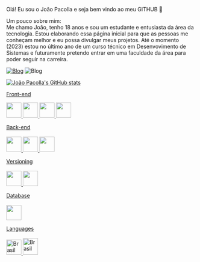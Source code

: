 Olá! Eu sou o João Pacolla e seja bem vindo ao meu GITHUB 👋

Um pouco sobre mim: <br>
Me chamo João, tenho 18 anos e sou um estudante e entusiasta da área da tecnologia. Estou elaborando essa página inicial para que as pessoas me conheçam melhor e eu possa divulgar meus projetos. Até o momento (2023) estou no último ano de um curso técnico em Desenvovimento de Sistemas e futuramente pretendo entrar em uma faculdade da área para poder seguir na carreira. 

[![Blog](https://img.shields.io/badge/LinkedIn-0077B5?style=for-the-badge&logo=linkedin&logoColor=white)](www.linkedin.com/in/joaopaulostradiotopacolla)
![Blog](https://img.shields.io/badge/Gmail-D14836?style=for-the-badge&logo=gmail&logoColor=white)<a href="joaopaulostradioto@gmail.com">


![João Pacolla's GitHub stats](https://github-readme-stats.vercel.app/api?username=fanfufa&show_icons=true&theme=transparent)

                                                    
Front-end <div> 
<img src="https://cdn.jsdelivr.net/gh/devicons/devicon/icons/html5/html5-original.svg" width="40px">
<img src="https://cdn.jsdelivr.net/gh/devicons/devicon/icons/css3/css3-original.svg" width="40px">
<img src="https://cdn.jsdelivr.net/gh/devicons/devicon/icons/figma/figma-original.svg" width="40px">
<img src="https://cdn.jsdelivr.net/gh/devicons/devicon/icons/bootstrap/bootstrap-original.svg" width="40px">    
</div>
          
Back-end <br><br>
<img src="https://cdn.jsdelivr.net/gh/devicons/devicon/icons/csharp/csharp-original.svg" width="40px">
<img src="https://cdn.jsdelivr.net/gh/devicons/devicon/icons/java/java-original-wordmark.svg" width="40px">
<img src="https://cdn.jsdelivr.net/gh/devicons/devicon/icons/python/python-original.svg" width="40px">
<br>

Versioning <br><br>
<img src="https://cdn.jsdelivr.net/gh/devicons/devicon/icons/github/github-original.svg" width="40px">
<img src="https://cdn.jsdelivr.net/gh/devicons/devicon/icons/git/git-original.svg" width="40px">
                   
Database <br><br>
<img src="https://cdn.jsdelivr.net/gh/devicons/devicon/icons/mysql/mysql-original.svg" width="40px">
          
Languages<br> <br>
<img src="https://cdn-icons-png.flaticon.com/512/2412/2412385.png" alt="Brasil" width="40px"  height="40px">
<img src="https://files.softicons.com/download/internet-cons/flag-icons-by-custom-icon-design/png/256/United-States-Flag.png" alt="Brasil" width="40px"  height="44px">

